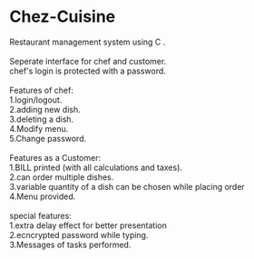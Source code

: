 # Chez-Cuisine
Restaurant management system using C .\
\
Seperate interface for chef and  customer.\
chef's login is protected with a password.\
\
Features of chef:\
 1.login/logout.\
 2.adding new dish.\
 3.deleting a dish.\
 4.Modify menu.\
 5.Change password.\
\
Features as a Customer:\
 1.BILL printed (with all calculations and taxes).\
 2.can order multiple dishes.\
 3.variable quantity of a dish can be chosen while placing order\
 4.Menu provided.\
\
special features:\
1.extra delay effect for better presentation\
2.ecncrypted password while typing.\
3.Messages of tasks performed.
